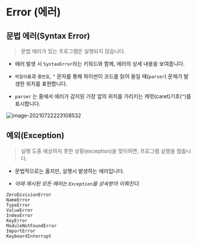 # Error (에러)

## 문법 에러(Syntax Error)

> 문법 에러가 있는 프로그램은 실행되지 않습니다.

- 에러 발생 시 `SyntaxError`라는 키워드와 함께, 에러의 상세 내용을 보여줍니다.

- `파일이름`과 `줄번호`, `^` 문자를 통해 파이썬이 코드를 읽어 들일 때(`parser`) 문제가 발생한 위치를 표현합니다.

- `parser` 는 줄에서 에러가 감지된 가장 앞의 위치를 가리키는 캐럿(caret)기호(`^`)를 표시합니다.

![image-20210722223108532](C:\Users\tmddu\AppData\Roaming\Typora\typora-user-images\image-20210722223108532.png)

## 예외(Exception)

> 실행 도중 예상하지 못한 상황(exception)을 맞이하면, 프로그램 실행을 멈춥니다.

- 문법적으로는 옳지만, 실행시 발생하는 에러입니다.

- *아래 제시된 모든 에러는 `Exception`을 상속받아 이뤄진다.*

```
ZeroDivisionError
NameError 
TypeError                                 
ValueError     
IndexError                                
KeyError                              
ModuleNotFoundError                  
ImportError                               
KeyboardInterrupt                         
```